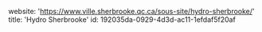 website: 'https://www.ville.sherbrooke.qc.ca/sous-site/hydro-sherbrooke/'
title: 'Hydro Sherbrooke'
id: 192035da-0929-4d3d-ac11-1efdaf5f20af
